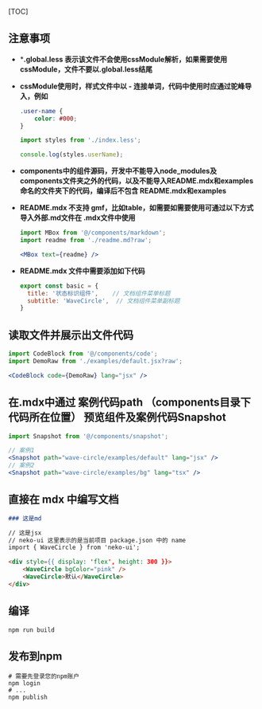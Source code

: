 [TOC]

## 注意事项

* ***.global.less 表示该文件不会使用cssModule解析，如果需要使用cssModule，文件不要以.global.less结尾**

* **cssModule使用时，样式文件中以 - 连接单词，代码中使用时应通过驼峰导入，例如**

    ```css
    .user-name {
        color: #000;
    }
    ```

    ```jsx
    import styles from './index.less';
    
    console.log(styles.userName);
    ```

* **components中的组件源码，开发中不能导入node_modules及components文件夹之外的代码，以及不能导入README.mdx和examples命名的文件夹下的代码，编译后不包含 README.mdx和examples**

* **README.mdx 不支持 gmf，比如table，如需要如需要使用可通过以下方式导入外部.md文件在 .mdx文件中使用**

  ```jsx
  import MBox from '@/components/markdown';
  import readme from './readme.md?raw';

  <MBox text={readme} />
  ```

* **README.mdx 文件中需要添加如下代码**

  ```js
  export const basic = {
    title: '状态标识组件',    // 文档组件菜单标题
    subtitle: 'WaveCircle',  // 文档组件菜单副标题
  }
  ```

## 读取文件并展示出文件代码

```jsx
import CodeBlock from '@/components/code';
import DemoRaw from './examples/default.jsx?raw';

<CodeBlock code={DemoRaw} lang="jsx" />
```

## 在.mdx中通过 案例代码path （components目录下代码所在位置） 预览组件及案例代码Snapshot

```jsx
import Snapshot from '@/components/snapshot';

// 案例1
<Snapshot path="wave-circle/examples/default" lang="jsx" />
// 案例2
<Snapshot path="wave-circle/examples/bg" lang="tsx" />
```

## 直接在 mdx 中编写文档

```md
### 这是md

// 这是jsx
// neko-ui 这里表示的是当前项目 package.json 中的 name
import { WaveCircle } from 'neko-ui';

<div style={{ display: 'flex', height: 300 }}>
    <WaveCircle bgColor="pink" />
    <WaveCircle>默认</WaveCircle>
</div>


```

## 编译

```shell
npm run build
```

## 发布到npm

```shell
# 需要先登录您的npm账户
npm login
# ...
npm publish

```
